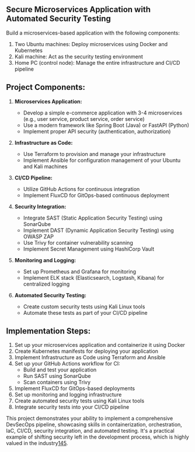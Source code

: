 ## Secure Microservices Application with Automated Security Testing

Build a microservices-based application with the following components:

1. Two Ubuntu machines: Deploy microservices using Docker and Kubernetes
2. Kali machine: Act as the security testing environment
3. Home PC (control node): Manage the entire infrastructure and CI/CD pipeline

## Project Components:

1. **Microservices Application:**
    
    - Develop a simple e-commerce application with 3-4 microservices (e.g., user service, product service, order service)
    - Use a modern framework like Spring Boot (Java) or FastAPI (Python)
    - Implement proper API security (authentication, authorization)
2. **Infrastructure as Code:**
    
    - Use Terraform to provision and manage your infrastructure
    - Implement Ansible for configuration management of your Ubuntu and Kali machines
3. **CI/CD Pipeline:**
    
    - Utilize GitHub Actions for continuous integration
    - Implement FluxCD for GitOps-based continuous deployment
4. **Security Integration:**
    
    - Integrate SAST (Static Application Security Testing) using SonarQube
    - Implement DAST (Dynamic Application Security Testing) using OWASP ZAP
    - Use Trivy for container vulnerability scanning
    - Implement Secret Management using HashiCorp Vault        
5. **Monitoring and Logging:**
    
    - Set up Prometheus and Grafana for monitoring
    - Implement ELK stack (Elasticsearch, Logstash, Kibana) for centralized logging
6. **Automated Security Testing:**
    
    - Create custom security tests using Kali Linux tools
    - Automate these tests as part of your CI/CD pipeline

## Implementation Steps:

1. Set up your microservices application and containerize it using Docker
2. Create Kubernetes manifests for deploying your application
3. Implement Infrastructure as Code using Terraform and Ansible
4. Set up your GitHub Actions workflow for CI:
    - Build and test your application
    - Run SAST using SonarQube
    - Scan containers using Trivy
5. Implement FluxCD for GitOps-based deployments
6. Set up monitoring and logging infrastructure
7. Create automated security tests using Kali Linux tools
8. Integrate security tests into your CI/CD pipeline

This project demonstrates your ability to implement a comprehensive DevSecOps pipeline, showcasing skills in containerization, orchestration, IaC, CI/CD, security integration, and automated testing. It's a practical example of shifting security left in the development process, which is highly valued in the industry[1](https://devsecblueprint.com/projects/devsecops-home-lab/)[4](https://enhancv.com/resume-examples/devsecops-engineer/)[5](https://www.reddit.com/r/homelab/comments/1cspevc/setting_up_cyberdevsecops_homelab_advice/).